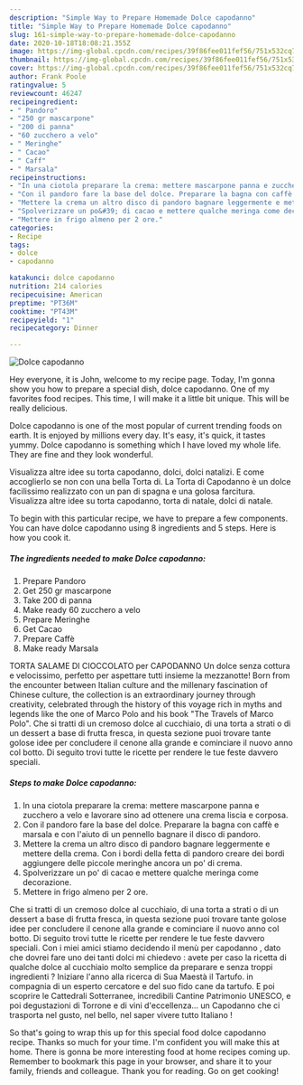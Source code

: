 ```yaml
---
description: "Simple Way to Prepare Homemade Dolce capodanno"
title: "Simple Way to Prepare Homemade Dolce capodanno"
slug: 161-simple-way-to-prepare-homemade-dolce-capodanno
date: 2020-10-18T18:08:21.355Z
image: https://img-global.cpcdn.com/recipes/39f86fee011fef56/751x532cq70/dolce-capodanno-recipe-main-photo.jpg
thumbnail: https://img-global.cpcdn.com/recipes/39f86fee011fef56/751x532cq70/dolce-capodanno-recipe-main-photo.jpg
cover: https://img-global.cpcdn.com/recipes/39f86fee011fef56/751x532cq70/dolce-capodanno-recipe-main-photo.jpg
author: Frank Poole
ratingvalue: 5
reviewcount: 46247
recipeingredient:
- " Pandoro"
- "250 gr mascarpone"
- "200 di panna"
- "60 zucchero a velo"
- " Meringhe"
- " Cacao"
- " Caff"
- " Marsala"
recipeinstructions:
- "In una ciotola preparare la crema: mettere mascarpone panna e zucchero a velo e lavorare sino ad ottenere una crema liscia e corposa."
- "Con il pandoro fare la base del dolce. Preparare la bagna con caffè e marsala e con l&#39;aiuto di un pennello bagnare il disco di pandoro."
- "Mettere la crema un altro disco di pandoro bagnare leggermente e mettere della crema. Con i bordi della fetta di pandoro creare dei bordi aggiungere delle piccole meringhe ancora un po&#39; di crema."
- "Spolverizzare un po&#39; di cacao e mettere qualche meringa come decorazione."
- "Mettere in frigo almeno per 2 ore."
categories:
- Recipe
tags:
- dolce
- capodanno

katakunci: dolce capodanno 
nutrition: 214 calories
recipecuisine: American
preptime: "PT36M"
cooktime: "PT43M"
recipeyield: "1"
recipecategory: Dinner

---
```



![Dolce capodanno](https://img-global.cpcdn.com/recipes/39f86fee011fef56/751x532cq70/dolce-capodanno-recipe-main-photo.jpg)

Hey everyone, it is John, welcome to my recipe page. Today, I'm gonna show you how to prepare a special dish, dolce capodanno. One of my favorites food recipes. This time, I will make it a little bit unique. This will be really delicious.

Dolce capodanno is one of the most popular of current trending foods on earth. It is enjoyed by millions every day. It's easy, it's quick, it tastes yummy. Dolce capodanno is something which I have loved my whole life. They are fine and they look wonderful.

Visualizza altre idee su torta capodanno, dolci, dolci natalizi. E come accoglierlo se non con una bella Torta di. La Torta di Capodanno è un dolce facilissimo realizzato con un pan di spagna e una golosa farcitura. Visualizza altre idee su torta capodanno, torta di natale, dolci di natale.


To begin with this particular recipe, we have to prepare a few components. You can have dolce capodanno using 8 ingredients and 5 steps. Here is how you cook it.

<!--inarticleads1-->

##### The ingredients needed to make Dolce capodanno:

1. Prepare  Pandoro
1. Get 250 gr mascarpone
1. Take 200 di panna
1. Make ready 60 zucchero a velo
1. Prepare  Meringhe
1. Get  Cacao
1. Prepare  Caffè
1. Make ready  Marsala


TORTA SALAME DI CIOCCOLATO per CAPODANNO Un dolce senza cottura e velocissimo, perfetto per aspettare tutti insieme la mezzanotte! Born from the encounter between Italian culture and the millenary fascination of Chinese culture, the collection is an extraordinary journey through creativity, celebrated through the history of this voyage rich in myths and legends like the one of Marco Polo and his book &#34;The Travels of Marco Polo&#34;. Che si tratti di un cremoso dolce al cucchiaio, di una torta a strati o di un dessert a base di frutta fresca, in questa sezione puoi trovare tante golose idee per concludere il cenone alla grande e cominciare il nuovo anno col botto. Di seguito trovi tutte le ricette per rendere le tue feste davvero speciali. 

<!--inarticleads2-->

##### Steps to make Dolce capodanno:

1. In una ciotola preparare la crema: mettere mascarpone panna e zucchero a velo e lavorare sino ad ottenere una crema liscia e corposa.
1. Con il pandoro fare la base del dolce. Preparare la bagna con caffè e marsala e con l&#39;aiuto di un pennello bagnare il disco di pandoro.
1. Mettere la crema un altro disco di pandoro bagnare leggermente e mettere della crema. Con i bordi della fetta di pandoro creare dei bordi aggiungere delle piccole meringhe ancora un po&#39; di crema.
1. Spolverizzare un po&#39; di cacao e mettere qualche meringa come decorazione.
1. Mettere in frigo almeno per 2 ore.


Che si tratti di un cremoso dolce al cucchiaio, di una torta a strati o di un dessert a base di frutta fresca, in questa sezione puoi trovare tante golose idee per concludere il cenone alla grande e cominciare il nuovo anno col botto. Di seguito trovi tutte le ricette per rendere le tue feste davvero speciali. Con i miei amici stiamo decidendo il menù per capodanno , dato che dovrei fare uno dei tanti dolci mi chiedevo : avete per caso la ricetta di qualche dolce al cucchiaio molto semplice da preparare e senza troppi ingredienti ? Iniziare l&#39;anno alla ricerca di Sua Maestà il Tartufo. in compagnia di un esperto cercatore e del suo fido cane da tartufo. E poi scoprire le Cattedrali Sotterranee, incredibili Cantine Patrimonio UNESCO, e poi degustazioni di Torrone e di vini d&#39;eccellenza… un Capodanno che ci trasporta nel gusto, nel bello, nel saper vivere tutto Italiano ! 

So that's going to wrap this up for this special food dolce capodanno recipe. Thanks so much for your time. I'm confident you will make this at home. There is gonna be more interesting food at home recipes coming up. Remember to bookmark this page in your browser, and share it to your family, friends and colleague. Thank you for reading. Go on get cooking!

